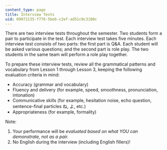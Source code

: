 ```yaml
---
content_type: page
title: Interview Tests
uid: 09072135-f776-5beb-c2ef-ad51c0c3180c
---
```


There are two interview tests throughout the semester. Two students form a pair to participate in the test. Each interview test takes five minutes. Each interview test consists of two parts: the first part is Q&A. Each student will be asked various questions; and the second part is role play. The two students in the same team will perform a role play together.

To prepare these interview tests, review all the grammatical patterns and vocabulary from Lesson 1 through Lesson 3, keeping the following evaluation criteria in mind:

*   Accuracy (grammar and vocabulary)
*   Fluency and delivery (for example, speed, smoothness, pronunciation, intonation)
*   Communicative skills (for example, hesitation noise, echo question, sentence-final particles ね, よ, etc.)
*   Appropriateness (for example, formality)

Note:

1.  Your performance will be _evaluated based on what YOU can demonstrate, not as a pair._
2.  No English during the interview (including English fillers)!